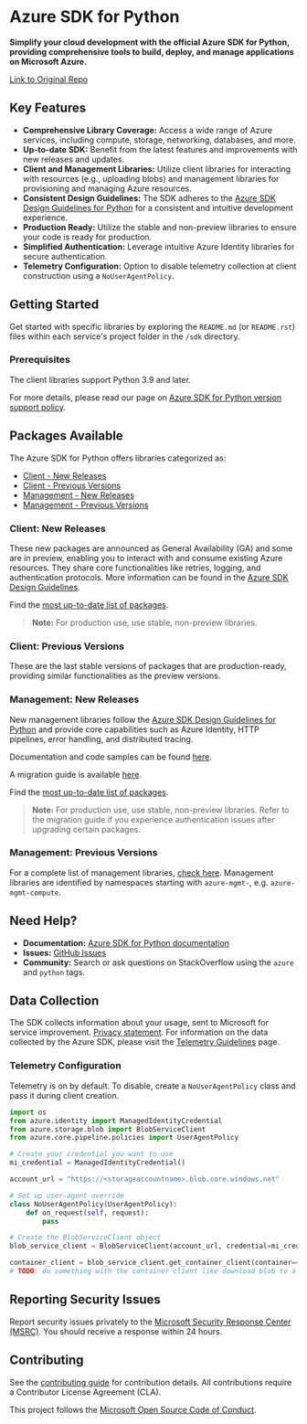 # Azure SDK for Python

**Simplify your cloud development with the official Azure SDK for Python, providing comprehensive tools to build, deploy, and manage applications on Microsoft Azure.**

[Link to Original Repo](https://github.com/Azure/azure-sdk-for-python)

## Key Features

*   **Comprehensive Library Coverage:** Access a wide range of Azure services, including compute, storage, networking, databases, and more.
*   **Up-to-date SDK:** Benefit from the latest features and improvements with new releases and updates.
*   **Client and Management Libraries:** Utilize client libraries for interacting with resources (e.g., uploading blobs) and management libraries for provisioning and managing Azure resources.
*   **Consistent Design Guidelines:** The SDK adheres to the [Azure SDK Design Guidelines for Python](https://azure.github.io/azure-sdk/python/guidelines/) for a consistent and intuitive development experience.
*   **Production Ready:** Utilize the stable and non-preview libraries to ensure your code is ready for production.
*   **Simplified Authentication:** Leverage intuitive Azure Identity libraries for secure authentication.
*   **Telemetry Configuration:** Option to disable telemetry collection at client construction using a `NoUserAgentPolicy`.

## Getting Started

Get started with specific libraries by exploring the `README.md` (or `README.rst`) files within each service's project folder in the `/sdk` directory.

### Prerequisites

The client libraries support Python 3.9 and later.

For more details, please read our page on [Azure SDK for Python version support policy](https://github.com/Azure/azure-sdk-for-python/wiki/Azure-SDKs-Python-version-support-policy).

## Packages Available

The Azure SDK for Python offers libraries categorized as:

*   [Client - New Releases](#client-new-releases)
*   [Client - Previous Versions](#client-previous-versions)
*   [Management - New Releases](#management-new-releases)
*   [Management - Previous Versions](#management-previous-versions)

### Client: New Releases

These new packages are announced as General Availability (GA) and some are in preview, enabling you to interact with and consume existing Azure resources. They share core functionalities like retries, logging, and authentication protocols. More information can be found in the [Azure SDK Design Guidelines](https://azure.github.io/azure-sdk/python/guidelines/index.html).

Find the [most up-to-date list of packages](https://azure.github.io/azure-sdk/releases/latest/index.html#python).

>   **Note:** For production use, use stable, non-preview libraries.

### Client: Previous Versions

These are the last stable versions of packages that are production-ready, providing similar functionalities as the preview versions.

### Management: New Releases

New management libraries follow the [Azure SDK Design Guidelines for Python](https://azure.github.io/azure-sdk/python/guidelines/) and provide core capabilities such as Azure Identity, HTTP pipelines, error handling, and distributed tracing.

Documentation and code samples can be found [here](https://aka.ms/azsdk/python/mgmt).

A migration guide is available [here](https://github.com/Azure/azure-sdk-for-python/blob/main/doc/sphinx/mgmt_quickstart.rst#migration-guide).

Find the [most up-to-date list of packages](https://azure.github.io/azure-sdk/releases/latest/mgmt/python.html).

>   **Note:** For production use, use stable, non-preview libraries. Refer to the migration guide if you experience authentication issues after upgrading certain packages.

### Management: Previous Versions

For a complete list of management libraries, [check here](https://azure.github.io/azure-sdk/releases/latest/all/python.html). Management libraries are identified by namespaces starting with `azure-mgmt-`, e.g. `azure-mgmt-compute`.

## Need Help?

*   **Documentation:** [Azure SDK for Python documentation](https://aka.ms/python-docs)
*   **Issues:** [GitHub Issues](https://github.com/Azure/azure-sdk-for-python/issues)
*   **Community:** Search or ask questions on StackOverflow using the `azure` and `python` tags.

## Data Collection

The SDK collects information about your usage, sent to Microsoft for service improvement. [Privacy statement](https://go.microsoft.com/fwlink/?LinkID=824704). For information on the data collected by the Azure SDK, please visit the [Telemetry Guidelines](https://azure.github.io/azure-sdk/general_azurecore.html#telemetry-policy) page.

### Telemetry Configuration

Telemetry is on by default. To disable, create a `NoUserAgentPolicy` class and pass it during client creation.

```python
import os
from azure.identity import ManagedIdentityCredential
from azure.storage.blob import BlobServiceClient
from azure.core.pipeline.policies import UserAgentPolicy

# Create your credential you want to use
mi_credential = ManagedIdentityCredential()

account_url = "https://<storageaccountname>.blob.core.windows.net"

# Set up user-agent override
class NoUserAgentPolicy(UserAgentPolicy):
    def on_request(self, request):
        pass

# Create the BlobServiceClient object
blob_service_client = BlobServiceClient(account_url, credential=mi_credential, user_agent_policy=NoUserAgentPolicy())

container_client = blob_service_client.get_container_client(container=<container_name>) 
# TODO: do something with the container client like download blob to a file
```

## Reporting Security Issues

Report security issues privately to the [Microsoft Security Response Center (MSRC)](mailto:secure@microsoft.com). You should receive a response within 24 hours.

## Contributing

See the [contributing guide](https://github.com/Azure/azure-sdk-for-python/blob/main/CONTRIBUTING.md) for contribution details. All contributions require a Contributor License Agreement (CLA).

This project follows the [Microsoft Open Source Code of Conduct](https://opensource.microsoft.com/codeofconduct/).